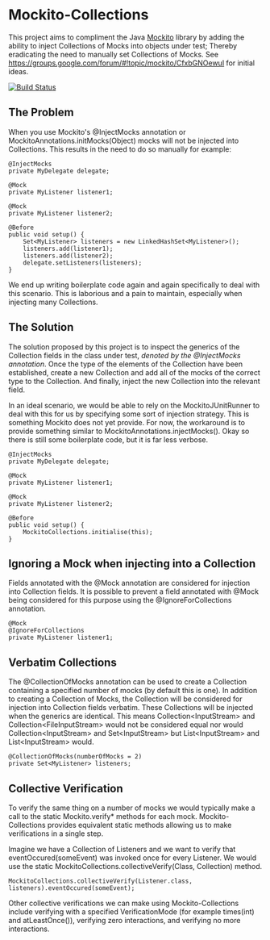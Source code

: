 Mockito-Collections
===================

This project aims to compliment the Java [Mockito](https://github.com/mockito/mockito) library by adding the ability to inject Collections of Mocks into objects under test; Thereby eradicating the need to manually set Collections of Mocks. See https://groups.google.com/forum/#!topic/mockito/CfxbGNOewuI for initial ideas.

[![Build Status](https://buildhive.cloudbees.com/job/jameskennard/job/mockito-collections/badge/icon)](https://buildhive.cloudbees.com/job/jameskennard/job/mockito-collections/)

The Problem
-----------

When you use Mockito's @InjectMocks annotation or MockitoAnnotations.initMocks(Object) mocks will not be injected into Collections. This results in the need to do so manually for example:

    @InjectMocks
    private MyDelegate delegate;
    
    @Mock
    private MyListener listener1;
    
    @Mock
    private MyListener listener2;
    
    @Before
    public void setup() {
        Set<MyListener> listeners = new LinkedHashSet<MyListener>();
        listeners.add(listener1);
        listeners.add(listener2);
        delegate.setListeners(listeners);
    }

We end up writing boilerplate code again and again specifically to deal with this scenario. This is laborious and a pain to maintain, especially when injecting many Collections.

The Solution
------------

The solution proposed by this project is to inspect the generics of the Collection fields in the class under test, _denoted by the @InjectMocks annotation_. Once the type of the elements of the Collection have been established, create a new Collection and add all of the mocks of the correct type to the Collection. And finally, inject the new Collection into the relevant field.

In an ideal scenario, we would be able to rely on the MockitoJUnitRunner to deal with this for us by specifying some sort of injection strategy. This is something Mockito does not yet provide. For now, the workaround is to provide something similar to MockitoAnnotations.injectMocks(). Okay so there is still some boilerplate code, but it is far less verbose.

    @InjectMocks
    private MyDelegate delegate;
    
    @Mock
    private MyListener listener1;
    
    @Mock
    private MyListener listener2;
    
    @Before
    public void setup() {
        MockitoCollections.initialise(this);
    }

Ignoring a Mock when injecting into a Collection
------------------------------------------------

Fields annotated with the @Mock annotation are considered for injection into Collection fields. It is possible to prevent a field annotated with @Mock being considered for this purpose using the @IgnoreForCollections annotation. 

    @Mock
    @IgnoreForCollections
    private MyListener listener1;

Verbatim Collections
--------------------

The @CollectionOfMocks annotation can be used to create a Collection containing a specified number of mocks (by default this is one). In addition to creating a Collection of Mocks, the Collection will be considered for injection into Collection fields verbatim. These Collections will be injected when the generics are identical. This means Collection&lt;InputStream&gt; and Collection&lt;FileInputStream&gt; would not be considered equal nor would Collection&lt;InputStream&gt; and Set&lt;InputStream&gt; but List&lt;InputStream&gt; and List&lt;InputStream&gt; would.
    
    @CollectionOfMocks(numberOfMocks = 2)
    private Set<MyListener> listeners;

Collective Verification
-----------------------

To verify the same thing on a number of mocks we would typically make a call to the static Mockito.verify* methods for each mock. Mockito-Collections provides equivalent static methods allowing us to make verifications in a single step.

Imagine we have a Collection of Listeners and we want to verify that eventOccured(someEvent) was invoked once for every Listener. We would use the static MockitoCollections.collectiveVerify(Class, Collection) method.

    MockitoCollections.collectiveVerify(Listener.class, listeners).eventOccured(someEvent);
    
Other collective verifications we can make using Mockito-Collections include verifying with a specified VerificationMode (for example times(int) and atLeastOnce()), verifying zero interactions, and verifying no more interactions.
